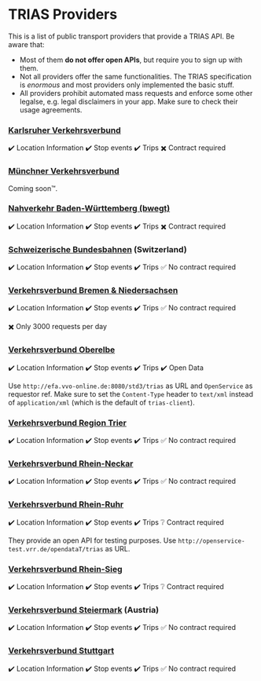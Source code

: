 # TRIAS Providers

This is a list of public transport providers that provide a TRIAS API. Be aware that:
- Most of them **do not offer open APIs**, but require you to sign up with them.
- Not all providers offer the same functionalities. The TRIAS specification is *enormous* and most providers only implemented the basic stuff.
- All providers prohibit automated mass requests and enforce some other legalse, e.g. legal disclaimers in your app. Make sure to check their usage agreements.


### [Karlsruher Verkehrsverbund](https://www.kvv.de/fahrplan/fahrplaene/open-data.html)

:heavy_check_mark: Location Information :heavy_check_mark: Stop events :heavy_check_mark: Trips :heavy_multiplication_x: Contract required

### [Münchner Verkehrsverbund](https://www.mvv-muenchen.de/fahrplanauskunft/fuer-entwickler/index.html)

Coming soon™.

### [Nahverkehr Baden-Württemberg (bwegt)](https://www.mobidata-bw.de/dataset/trias)

:heavy_check_mark: Location Information :heavy_check_mark: Stop events :heavy_check_mark: Trips :heavy_multiplication_x: Contract required

### [Schweizerische Bundesbahnen](https://opentransportdata.swiss/dataset/aaa) (Switzerland)

:heavy_check_mark: Location Information :heavy_check_mark: Stop events :heavy_check_mark: Trips :white_check_mark: No contract required

### [Verkehrsverbund Bremen & Niedersachsen](https://www.vbn.de/service/entwicklerinfos/)

:heavy_check_mark: Location Information :heavy_check_mark: Stop events :heavy_check_mark: Trips :white_check_mark: No contract required

:heavy_multiplication_x: Only 3000 requests per day

### [Verkehrsverbund Oberelbe](https://www.govdata.de/daten/-/details/api-fahrplanauskunft-vvo)

:heavy_check_mark: Location Information :heavy_check_mark: Stop events :heavy_check_mark: Trips :heavy_check_mark: Open Data

Use `http://efa.vvo-online.de:8080/std3/trias` as URL and `OpenService` as requestor ref. Make sure to set the `Content-Type` header to `text/xml` instead of `application/xml` (which is the default of `trias-client`).

### [Verkehrsverbund Region Trier](https://www.vrt-info.de/openservice)

:heavy_check_mark: Location Information :heavy_check_mark: Stop events :heavy_check_mark: Trips :white_check_mark: No contract required

### [Verkehrsverbund Rhein-Neckar](https://www.vrn.de/opendata/API)

:heavy_check_mark: Location Information :heavy_check_mark: Stop events :heavy_check_mark: Trips :white_check_mark: No contract required

### [Verkehrsverbund Rhein-Ruhr](https://openvrr.de/pages/api)

:heavy_check_mark: Location Information :heavy_check_mark: Stop events :heavy_check_mark: Trips :grey_question: Contract required

They provide an open API for testing purposes. Use `http://openservice-test.vrr.de/opendataT/trias` as URL.

### [Verkehrsverbund Rhein-Sieg](https://www.vrs.de/fahren/fahrplanauskunft/opendata-/-openservice)

:heavy_check_mark: Location Information :heavy_check_mark: Stop events :heavy_check_mark: Trips :grey_question: Contract required

### [Verkehrsverbund Steiermark](https://www.verbundlinie.at/fahrplan/rund-um-den-fahrplan/link-zum-fahrplan) (Austria)

:heavy_check_mark: Location Information :heavy_check_mark: Stop events :heavy_check_mark: Trips :white_check_mark: No contract required

### [Verkehrsverbund Stuttgart](https://www.openvvs.de/pages/api)

:heavy_check_mark: Location Information :heavy_check_mark: Stop events :heavy_check_mark: Trips :white_check_mark: No contract required
